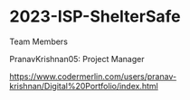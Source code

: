 # 2023-ISP-ShelterSafe

Team Members


PranavKrishnan05: Project Manager

  https://www.codermerlin.com/users/pranav-krishnan/Digital%20Portfolio/index.html
